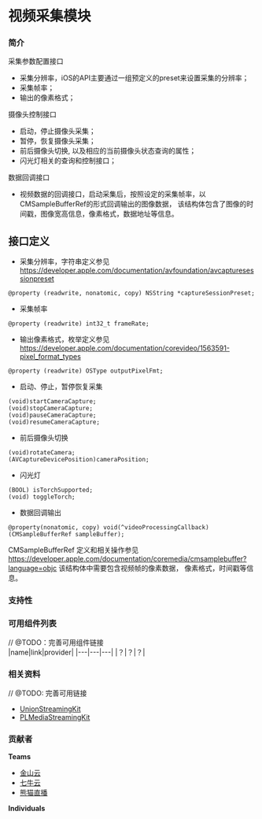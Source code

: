 # 视频采集模块

### 简介
采集参数配置接口
- 采集分辨率，iOS的API主要通过一组预定义的preset来设置采集的分辨率；
- 采集帧率；
- 输出的像素格式；

摄像头控制接口
- 启动，停止摄像头采集；
- 暂停，恢复摄像头采集；
- 前后摄像头切换, 以及相应的当前摄像头状态查询的属性；
- 闪光灯相关的查询和控制接口；

数据回调接口
- 视频数据的回调接口，启动采集后，按照设定的采集帧率，以CMSampleBufferRef的形式回调输出的图像数据， 该结构体包含了图像的时间戳，图像宽高信息，像素格式，数据地址等信息。

## 接口定义
- 采集分辨率，字符串定义参见
https://developer.apple.com/documentation/avfoundation/avcapturesessionpreset
```
@property (readwrite, nonatomic, copy) NSString *captureSessionPreset;
```
- 采集帧率
```
@property (readwrite) int32_t frameRate;
```
- 输出像素格式，枚举定义参见 
https://developer.apple.com/documentation/corevideo/1563591-pixel_format_types
```
@property (readwrite) OSType outputPixelFmt;
```
- 启动、停止，暂停恢复采集
```
(void)startCameraCapture;
(void)stopCameraCapture;
(void)pauseCameraCapture;
(void)resumeCameraCapture;
```
- 前后摄像头切换
```
(void)rotateCamera;
(AVCaptureDevicePosition)cameraPosition;
```
- 闪光灯
```
(BOOL) isTorchSupported;
(void) toggleTorch;
```
- 数据回调输出
```
@property(nonatomic, copy) void(^videoProcessingCallback)(CMSampleBufferRef sampleBuffer);
```
CMSampleBufferRef 定义和相关操作参见
https://developer.apple.com/documentation/coremedia/cmsamplebuffer?language=objc
该结构体中需要包含视频帧的像素数据， 像素格式，时间戳等信息。


### 支持性

### 可用组件列表
// @TODO：完善可用组件链接  
|name|link|provider|
|---|---|---|
|？|？|？|


### 相关资料
// @TODO: 完善可用链接
- [UnionStreamingKit](/)
- [PLMediaStreamingKit](/)

### 贡献者
**Teams**
- [金山云](http://www.ksyun.com/)
- [七牛云](https://www.qiniu.com/)
- [熊猫直播](https://www.panda.tv/)

**Individuals**




